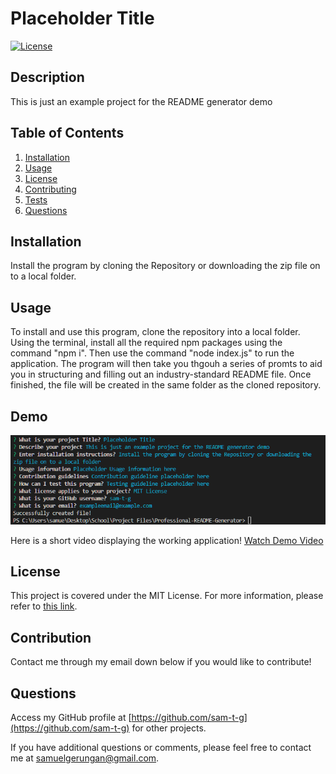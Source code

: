 # Placeholder Title

[![License](https://img.shields.io/badge/License-MIT-yellow.svg)](https://opensource.org/licenses/MIT)

## Description

This is just an example project for the README generator demo

## Table of Contents

1. [Installation](#installation)
2. [Usage](#usage)
3. [License](#license)
4. [Contributing](#contributing)
5. [Tests](#tests)
6. [Questions](#questions)

## Installation

Install the program by cloning the Repository or downloading the zip file on to a local folder.

## Usage

To install and use this program, clone the repository into a local folder. Using the terminal, install all the required npm packages using the
command "npm i". Then use the command "node index.js" to run the application. The program will then take you thgouh a series of promts to aid you in structuring and filling out an industry-standard README file. Once finished, the file will be created in the same folder as the cloned repository.

## Demo

![Image of Working Application](./assets/Terminal%20Application%20Screenshot.png)

Here is a short video displaying the working application! [Watch Demo Video](https://drive.google.com/file/d/1CWUUnoTsbnDqQh1fJ0LKBjL6QdEW6q_5/view)

## License

This project is covered under the MIT License.
For more information, please refer to [this link](https://opensource.org/licenses/MIT).

## Contribution

Contact me through my email down below if you would like to contribute!

## Questions

Access my GitHub profile at [https://github.com/sam-t-g](https://github.com/sam-t-g) for other projects.

If you have additional questions or comments, please feel free to contact me at [samuelgerungan@gmail.com](mailto:samuelgerungan@gmail.com).
